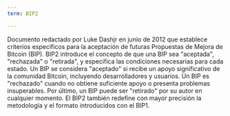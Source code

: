 ```yaml
---
term: BIP2

---
```

Documento redactado por Luke Dashjr en junio de 2012 que establece criterios específicos para la aceptación de futuras Propuestas de Mejora de Bitcoin (BIP). BIP2 introduce el concepto de que una BIP sea "aceptada", "rechazada" o "retirada", y especifica las condiciones necesarias para cada estado. Un BIP se considera "aceptado" si recibe un apoyo significativo de la comunidad Bitcoin, incluyendo desarrolladores y usuarios. Un BIP es "rechazado" cuando no obtiene suficiente apoyo o presenta problemas insuperables. Por último, un BIP puede ser "retirado" por su autor en cualquier momento. El BIP2 también redefine con mayor precisión la metodología y el formato introducidos con el BIP1.
